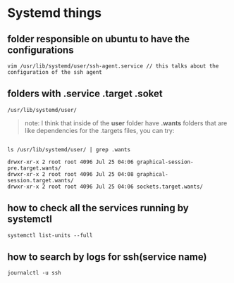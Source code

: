# Systemd things

## folder responsible on ubuntu to have the configurations
```
vim /usr/lib/systemd/user/ssh-agent.service // this talks about the configuration of the ssh agent
```

## folders with .service .target .soket
```
/usr/lib/systemd/user/
```

>note: I think that inside of the **user** folder have **.wants** folders that are like dependencies for the .targets files, you can try:
```

ls /usr/lib/systemd/user/ | grep .wants

drwxr-xr-x 2 root root 4096 Jul 25 04:06 graphical-session-pre.target.wants/
drwxr-xr-x 2 root root 4096 Jul 25 04:08 graphical-session.target.wants/
drwxr-xr-x 2 root root 4096 Jul 25 04:06 sockets.target.wants/

```

## how to check all the services running by systemctl
```
systemctl list-units --full
```


## how to search by logs for ssh(service name)
```
journalctl -u ssh
```

